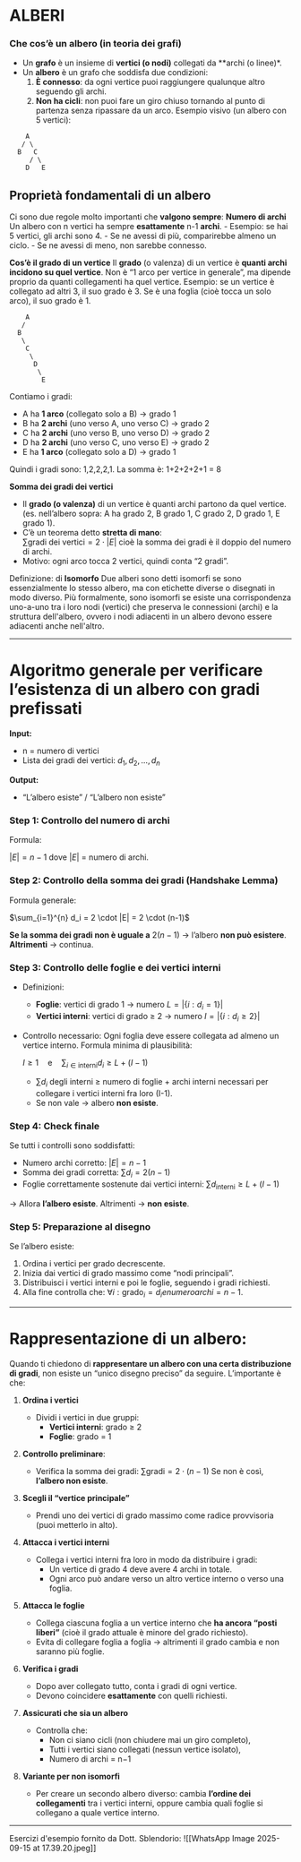 # ALBERI

### **Che cos’è un albero (in teoria dei grafi)**
- Un **grafo** è un insieme di **vertici (o nodi)** collegati da **archi (o linee)*. 
- Un **albero** è un grafo che soddisfa due condizioni:
    1. **È connesso**: da ogni vertice puoi raggiungere qualunque altro seguendo gli archi.
    2. **Non ha cicli**: non puoi fare un giro chiuso tornando al punto di partenza senza ripassare da un arco.
Esempio visivo (un albero con 5 vertici):
    
```
    A
   / \
  B   C
     / \
    D   E
```
## **Proprietà fondamentali di un albero**
Ci sono due regole molto importanti che **valgono sempre**:
 **Numero di archi**
    Un albero con n vertici ha sempre **esattamente** n-1 **archi**.
    - Esempio: se hai 5 vertici, gli archi sono 4.
    - Se ne avessi di più, comparirebbe almeno un ciclo.
    - Se ne avessi di meno, non sarebbe connesso.

**Cos’è il grado di un vertice**
Il **grado** (o valenza) di un vertice è **quanti archi incidono su quel vertice**.
Non è “1 arco per vertice in generale”, ma dipende proprio da quanti collegamenti ha quel vertice.
Esempio: se un vertice è collegato ad altri 3, il suo grado è 3.
Se è una foglia (cioè tocca un solo arco), il suo grado è 1.

```
    A
   /
  B
   \
    C
     \
      D
       \
        E
```
 Contiamo i gradi:
- A ha **1 arco** (collegato solo a B) → grado 1
- B ha **2 archi** (uno verso A, uno verso C) → grado 2
- C ha **2 archi** (uno verso B, uno verso D) → grado 2
- D ha **2 archi** (uno verso C, uno verso E) → grado 2
- E ha **1 arco** (collegato solo a D) → grado 1

Quindi i gradi sono: 1,2,2,2,1.
La somma è:
		1+2+2+2+1 = 8



**Somma dei gradi dei vertici**
 - Il **grado (o valenza)** di un vertice è quanti archi partono da quel vertice.
        (es. nell’albero sopra: A ha grado 2, B grado 1, C grado 2, D grado 1, E grado 1).
 - C’è un teorema detto **stretta di mano**:        
        $\sum \text{gradi dei vertici} = 2 \cdot |E|$
        cioè la somma dei gradi è il doppio del numero di archi.
- Motivo: ogni arco tocca 2 vertici, quindi conta “2 gradi”.


Definizione: di **Isomorfo**
Due alberi sono detti isomorfi se sono essenzialmente lo stesso albero, ma con etichette diverse o disegnati in modo diverso. Più formalmente, sono isomorfi se esiste una corrispondenza uno-a-uno tra i loro nodi (vertici) che preserva le connessioni (archi) e la struttura dell'albero, ovvero i nodi adiacenti in un albero devono essere adiacenti anche nell'altro.

---

# **Algoritmo generale per verificare l’esistenza di un albero con gradi prefissati**

**Input:**
- n = numero di vertici
- Lista dei gradi dei vertici: $d_1, d_2, \dots, d_n$

**Output:**
- “L’albero esiste” / “L’albero non esiste”

### **Step 1: Controllo del numero di archi**

Formula:

$|E| = n - 1$
dove $|E|$ = numero di archi.
### **Step 2: Controllo della somma dei gradi (Handshake Lemma)**
Formula generale:

$\sum_{i=1}^{n} d_i = 2 \cdot |E| = 2 \cdot (n-1)$

**Se la somma dei gradi non è uguale a** $2(n-1)$ → l’albero **non può esistere**.
**Altrimenti** → continua.

### **Step 3: Controllo delle foglie e dei vertici interni**
- Definizioni:
    - **Foglie**: vertici di grado 1 → numero $L = |\{ i : d_i = 1 \}|$
    - **Vertici interni**: vertici di grado ≥ 2 → numero $I = |\{ i : d_i \ge 2 \}|$
        
- Controllo necessario:
    Ogni foglia deve essere collegata ad almeno un vertice interno.
    Formula minima di plausibilità:

    $I \ge 1 \quad \text{e} \quad \sum_{i \in \text{interni}} d_i \ge L + (I-1)$    
    - $\sum d_i$ degli interni ≥ numero di foglie + archi interni necessari per collegare i vertici interni fra loro (I-1).
    - Se non vale → albero **non esiste**.
		
### **Step 4: Check finale**
Se tutti i controlli sono soddisfatti:
- Numero archi corretto: $|E| = n-1$
- Somma dei gradi corretta: $\sum d_i = 2(n-1)$
- Foglie correttamente sostenute dai vertici interni: $\sum d_{\text{interni}} \ge L + (I-1)$

→ Allora **l’albero esiste**.
Altrimenti → **non esiste**.

### **Step 5: Preparazione al disegno**

Se l’albero esiste:
1. Ordina i vertici per grado decrescente.
2. Inizia dai vertici di grado massimo come “nodi principali”.
3. Distribuisci i vertici interni e poi le foglie, seguendo i gradi richiesti.
4. Alla fine controlla che:
    $\forall i: \text{grado}_i = d_i e numero archi = n-1.$


---

# Rappresentazione di un albero:
Quando ti chiedono di **rappresentare un albero con una certa distribuzione di gradi**, non esiste un “unico disegno preciso” da seguire. L’importante è che:

1. **Ordina i vertici**
    - Dividi i vertici in due gruppi:
        - **Vertici interni**: grado ≥ 2
        - **Foglie**: grado = 1
    
2. **Controllo preliminare**:
    - Verifica la somma dei gradi:
        $\sum \text{gradi} = 2 \cdot (n-1)$
        Se non è così, **l’albero non esiste**.
        
3. **Scegli il “vertice principale”**
    - Prendi uno dei vertici di grado massimo come radice provvisoria (puoi metterlo in alto).
        
4. **Attacca i vertici interni**
    - Collega i vertici interni fra loro in modo da distribuire i gradi:
        - Un vertice di grado 4 deve avere 4 archi in totale.
        - Ogni arco può andare verso un altro vertice interno o verso una foglia.
                
5. **Attacca le foglie**
    - Collega ciascuna foglia a un vertice interno che **ha ancora “posti liberi”** (cioè il grado attuale è minore del grado richiesto).
    - Evita di collegare foglia a foglia → altrimenti il grado cambia e non saranno più foglie.
        
6. **Verifica i gradi**
    - Dopo aver collegato tutto, conta i gradi di ogni vertice.
    - Devono coincidere **esattamente** con quelli richiesti.
        
7. **Assicurati che sia un albero**
    - Controlla che:
        - Non ci siano cicli (non chiudere mai un giro completo),
        - Tutti i vertici siano collegati (nessun vertice isolato),
        - Numero di archi = n−1
                
8. **Variante per non isomorfi**
    - Per creare un secondo albero diverso: cambia **l’ordine dei collegamenti** tra i vertici interni, oppure cambia quali foglie si collegano a quale vertice interno.

---

Esercizi d'esempio fornito da Dott. Sblendorio:
![[WhatsApp Image 2025-09-15 at 17.39.20.jpeg]]